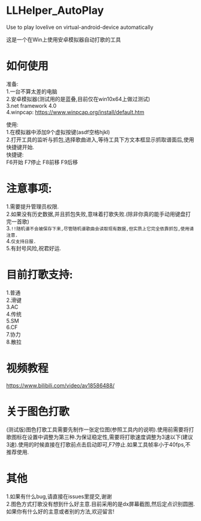 ﻿# LLHelper_AutoPlay
Use to play lovelive on virtual-android-device automatically  
  
这是一个在Win上使用安卓模拟器自动打歌的工具  
  

# 如何使用
准备:  
1.一台不算太差的电脑  
2.安卓模拟器(测试用的是蓝叠,目前仅在win10x64上做过测试)  
3.net framework 4.0  
4.winpcap: https://www.winpcap.org/install/default.htm

使用:  
1.在模拟器中添加9个虚拟按键(asdf空格hjkl)  
2.打开工具的监听与抓包,选择歌曲进入,等待工具下方文本框显示抓取谱面后,使用快捷键开始.  
快捷键:  
F6开始 F7停止 F8前移 F9后移

# 注意事项:  
1.需要提升管理员权限.  
2.如果没有历史数据,并且抓包失败,意味着打歌失败.(除非你真的能手动用键盘打完一首歌)  
3.`!!随机谱不会被保存下来,尽管随机谱歌曲会读取现有数据,但实质上它完全依靠抓包,使用请注意.`  
4.`仅支持日服.`  
5.有封号风险,祝君好运. 

# 目前打歌支持:
1.普通  
2.滑键  
3.AC  
4.传统  
5.SM  
6.CF  
7.协力  
8.散拉  

# 视频教程
https://www.bilibili.com/video/av18586488/

# 关于图色打歌
(测试版)图色打歌工具需要先制作一张定位图(参照工具内的说明).使用前需要将打歌图标在设置中调整为第三种.为保证稳定性,需要将打歌速度调整为3速以下(建议3速).使用的时候直接在打歌前点击启动即可,F7停止.如果工具帧率小于40fps,不推荐使用.

# 其他
1.如果有什么bug,请直接在issues里提交,谢谢  
2.图色方式打歌没有想到什么好主意.目前采用的是dx屏幕截图,然后定点识别圆圈.如果你有什么好的主意或者别的方法,欢迎留言!
